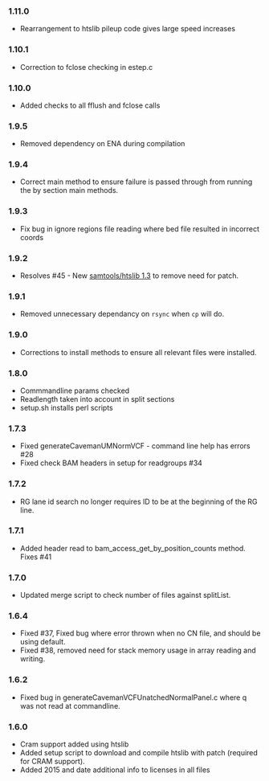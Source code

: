 ### 1.11.0
* Rearrangement to htslib pileup code gives large speed increases

### 1.10.1
* Correction to fclose checking in estep.c

### 1.10.0
* Added checks to all fflush and fclose calls

### 1.9.5
* Removed dependency on ENA during compilation

### 1.9.4
* Correct main method to ensure failure is passed through from running the by section main methods.

### 1.9.3
* Fix bug in ignore regions file reading where bed file resulted in incorrect coords

### 1.9.2
* Resolves #45 - New [samtools/htslib 1.3](https://github.com/samtools/htslib/releases/tag/1.3) to remove need for patch.

### 1.9.1
* Removed unnecessary dependancy on `rsync` when `cp` will do.

### 1.9.0
* Corrections to install methods to ensure all relevant files were installed.

### 1.8.0
* Commmandline params checked
* Readlength taken into account in split sections
* setup.sh installs perl scripts

### 1.7.3
* Fixed generateCavemanUMNormVCF - command line help has errors #28
* Fixed check BAM headers in setup for readgroups #34

### 1.7.2
* RG lane id search no longer requires ID to be at the beginning of the RG line.

### 1.7.1
* Added header read to bam_access_get_by_position_counts method. Fixes #41

### 1.7.0
* Updated merge script to check number of files against splitList.

### 1.6.4
* Fixed #37, Fixed bug where error thrown when no CN file, and should be using default.
* Fixed #38, removed need for stack memory usage in array reading and writing.

### 1.6.2
* Fixed bug in generateCavemanVCFUnatchedNormalPanel.c where q was not read at commandline.

### 1.6.0
* Cram support added using htslib
* Added setup script to download and compile htslib with patch (required for CRAM support).
* Added 2015 and date additional info to licenses in all files


